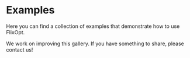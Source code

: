 # Examples

Here you can find a collection of examples that demonstrate how to use FlixOpt.

We work on improving this gallery. If you have something to share, please contact us!